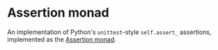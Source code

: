 # Assertion monad

An implementation of Python's `unittest`-style `self.assert_` assertions, implemented as the [Assertion monad](assertion_monad.py).
